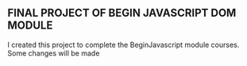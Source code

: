 ## FINAL PROJECT OF BEGIN JAVASCRIPT DOM MODULE 

I created this project to complete the BeginJavascript module courses.
Some changes will be made
